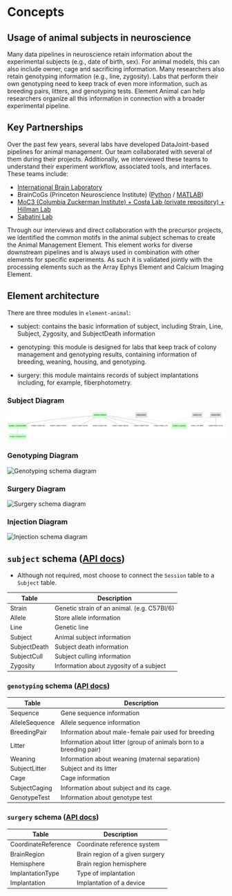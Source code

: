 # Concepts

## Usage of animal subjects in neuroscience

Many data pipelines in neuroscience retain information about the experimental subjects
(e.g., date of birth, sex). For animal models, this can also include owner, cage and
sacrificing information. Many researchers also retain genotyping information (e.g.,
line, zygosity). Labs that perform their own genotyping need to keep track of even more
information, such as breeding pairs, litters, and genotyping tests. Element Animal can
help researchers organize all this information in connection with a broader experimental
pipeline.

## Key Partnerships

Over the past few years, several labs have developed DataJoint-based pipelines for
animal management. Our team collaborated with several of them during their projects.
Additionally, we interviewed these teams to understand their experiment workflow,
associated tools, and interfaces. These teams include:

- [International Brain Laboratory](https://github.com/int-brain-lab/IBL-pipeline)
- BrainCoGs (Princeton Neuroscience Institute)
  ([Python](https://github.com/BrainCOGS/U19-pipeline_python) / [MATLAB](https://github.com/BrainCOGS/U19-pipeline-matlab))
- [MoC3 (Columbia Zuckerman Institute) + Costa Lab (private repository) + Hillman Lab](https://github.com/ZuckermanBrain/datajoint-hillman)
- [Sabatini Lab](https://github.com/bernardosabatinilab/sabatini-datajoint-pipeline)

Through our interviews and direct collaboration with the precursor projects, we
identified the common motifs in the animal subject schemas to create the Animal
Management Element. This element works for diverse downstream pipelines and is always
used in combination with other elements for specific experiments. As such it is
validated jointly with the processing elements such as the Array Ephys Element and
Calcium Imaging Element.

## Element architecture

There are three modules in `element-animal`:

- subject: contains the basic information of subject, including Strain, Line, Subject,
  Zygosity, and SubjectDeath information

- genotyping: this module is designed for labs that keep track of colony management and
  genotyping results, containing information of breeding, weaning, housing, and
  genotyping.

- surgery: this module maintains records of subject implantations including, for
  example, fiberphotometry.

### Subject Diagram

![Subject schema diagram](https://raw.githubusercontent.com/datajoint/element-animal/main/images/subject_diagram.svg)

### Genotyping Diagram

![Genotyping schema diagram](https://raw.githubusercontent.com/datajoint/element-animal/main/images/genotyping_diagram.svg)

### Surgery Diagram

![Surgery schema diagram](https://raw.githubusercontent.com/datajoint/element-animal/main/images/surgery_diagram.svg)

### Injection Diagram

![Injection schema diagram](https://raw.githubusercontent.com/datajoint/element-animal/main/images/injection_diagram.svg)

## `subject` schema ([API docs](https://docs.datajoint.com/elements/element-animal/0.1/api/element_animal/subject/))

- Although not required, most choose to connect the `Session` table to a `Subject` table.

| Table        | Description                                 |
| ------------ | ------------------------------------------- |
| Strain       | Genetic strain of an animal. (e.g. C57Bl/6) |
| Allele       | Store allele information                    |
| Line         | Genetic line                                |
| Subject      | Animal subject information                  |
| SubjectDeath | Subject death information                   |
| SubjectCull  | Subject culling information                 |
| Zygosity     | Information about zygosity of a subject     |

### `genotyping` schema ([API docs](https://docs.datajoint.com/elements/element-animal/0.1/api/element_animal/genotyping/))

| Table          | Description                                                         |
| -------------- | ------------------------------------------------------------------- |
| Sequence       | Gene sequence information                                           |
| AlleleSequence | Allele sequence information                                         |
| BreedingPair   | Information about male-female pair used for breeding                |
| Litter         | Information about litter (group of animals born to a breeding pair) |
| Weaning        | Information about weaning (maternal separation)                     |
| SubjectLitter  | Subject and its litter                                              |
| Cage           | Cage information                                                    |
| SubjectCaging  | Information about subject and its cage.                             |
| GenotypeTest   | Information about genotype test                                     |

### `surgery` schema ([API docs](https://docs.datajoint.com/elements/element-animal/0.1/api/element_animal/surgery/))

| Table               | Description                                                    |
| ------------------- | -------------------------------------------------------------- |
| CoordinateReference | Coordinate reference system                                    |
| BrainRegion         | Brain region of a given surgery                                |
| Hemisphere          | Brain region hemisphere                                        |
| ImplantationType    | Type of implantation                                           |
| Implantation        | Implantation of a device                                       |
